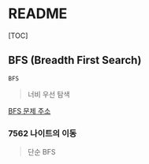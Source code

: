 # README

[TOC]

## BFS (Breadth First Search)



`BFS` 

> 너비 우선 탐색



[BFS 문제 주소](https://www.acmicpc.net/problem/tag/BFS)



### 7562 나이트의 이동

> 단순 BFS

